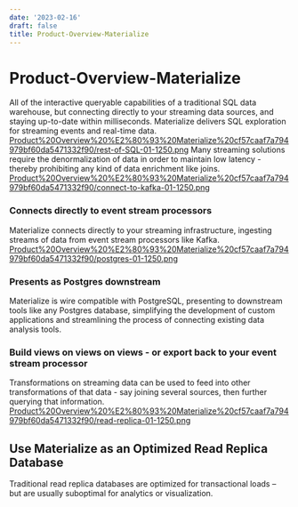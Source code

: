 ```yaml
---
date: '2023-02-16'
draft: false
title: Product-Overview-Materialize
---
```


# Product-Overview-Materialize

All of the interactive queryable capabilities of a traditional SQL data warehouse, but connecting directly to your streaming data sources, and staying up-to-date within milliseconds.
Materialize delivers SQL exploration for streaming events and real-time data.
[Product%20Overview%20%E2%80%93%20Materialize%20cf57caaf7a794979bf60da5471332f90/rest-of-SQL-01-1250.png](Product%20Overview%20%E2%80%93%20Materialize%20cf57caaf7a794979bf60da5471332f90/rest-of-SQL-01-1250.png)
Many streaming solutions require the denormalization of data in order to maintain low latency - thereby prohibiting any kind of data enrichment like joins.
[Product%20Overview%20%E2%80%93%20Materialize%20cf57caaf7a794979bf60da5471332f90/connect-to-kafka-01-1250.png](Product%20Overview%20%E2%80%93%20Materialize%20cf57caaf7a794979bf60da5471332f90/connect-to-kafka-01-1250.png)
### Connects directly to event stream processors
Materialize connects directly to your streaming infrastructure, ingesting streams of data from event stream processors like Kafka.
[Product%20Overview%20%E2%80%93%20Materialize%20cf57caaf7a794979bf60da5471332f90/postgres-01-1250.png](Product%20Overview%20%E2%80%93%20Materialize%20cf57caaf7a794979bf60da5471332f90/postgres-01-1250.png)
### Presents as Postgres downstream
Materialize is wire compatible with PostgreSQL, presenting to downstream tools like any Postgres database, simplifying the development of custom applications and streamlining the process of connecting existing data analysis tools.
### Build views on views on views - or export back to your event stream processor
Transformations on streaming data can be used to feed into other transformations of that data - say joining several sources, then further querying that information.
[Product%20Overview%20%E2%80%93%20Materialize%20cf57caaf7a794979bf60da5471332f90/read-replica-01-1250.png](Product%20Overview%20%E2%80%93%20Materialize%20cf57caaf7a794979bf60da5471332f90/read-replica-01-1250.png)
## Use Materialize as an Optimized Read Replica Database
Traditional read replica databases are optimized for transactional loads – but are usually suboptimal for analytics or visualization.

